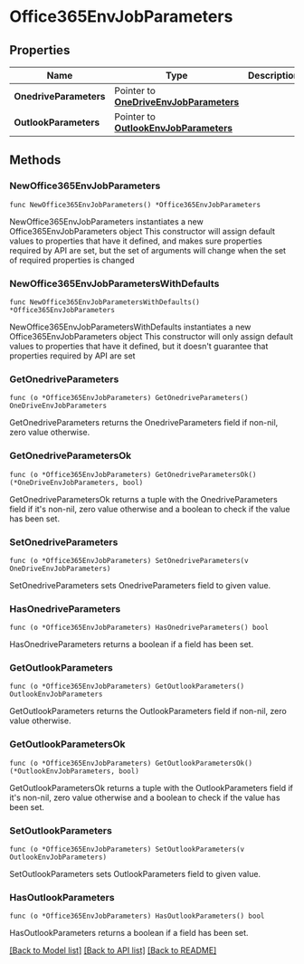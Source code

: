 # Office365EnvJobParameters

## Properties

Name | Type | Description | Notes
------------ | ------------- | ------------- | -------------
**OnedriveParameters** | Pointer to [**OneDriveEnvJobParameters**](OneDriveEnvJobParameters.md) |  | [optional] 
**OutlookParameters** | Pointer to [**OutlookEnvJobParameters**](OutlookEnvJobParameters.md) |  | [optional] 

## Methods

### NewOffice365EnvJobParameters

`func NewOffice365EnvJobParameters() *Office365EnvJobParameters`

NewOffice365EnvJobParameters instantiates a new Office365EnvJobParameters object
This constructor will assign default values to properties that have it defined,
and makes sure properties required by API are set, but the set of arguments
will change when the set of required properties is changed

### NewOffice365EnvJobParametersWithDefaults

`func NewOffice365EnvJobParametersWithDefaults() *Office365EnvJobParameters`

NewOffice365EnvJobParametersWithDefaults instantiates a new Office365EnvJobParameters object
This constructor will only assign default values to properties that have it defined,
but it doesn't guarantee that properties required by API are set

### GetOnedriveParameters

`func (o *Office365EnvJobParameters) GetOnedriveParameters() OneDriveEnvJobParameters`

GetOnedriveParameters returns the OnedriveParameters field if non-nil, zero value otherwise.

### GetOnedriveParametersOk

`func (o *Office365EnvJobParameters) GetOnedriveParametersOk() (*OneDriveEnvJobParameters, bool)`

GetOnedriveParametersOk returns a tuple with the OnedriveParameters field if it's non-nil, zero value otherwise
and a boolean to check if the value has been set.

### SetOnedriveParameters

`func (o *Office365EnvJobParameters) SetOnedriveParameters(v OneDriveEnvJobParameters)`

SetOnedriveParameters sets OnedriveParameters field to given value.

### HasOnedriveParameters

`func (o *Office365EnvJobParameters) HasOnedriveParameters() bool`

HasOnedriveParameters returns a boolean if a field has been set.

### GetOutlookParameters

`func (o *Office365EnvJobParameters) GetOutlookParameters() OutlookEnvJobParameters`

GetOutlookParameters returns the OutlookParameters field if non-nil, zero value otherwise.

### GetOutlookParametersOk

`func (o *Office365EnvJobParameters) GetOutlookParametersOk() (*OutlookEnvJobParameters, bool)`

GetOutlookParametersOk returns a tuple with the OutlookParameters field if it's non-nil, zero value otherwise
and a boolean to check if the value has been set.

### SetOutlookParameters

`func (o *Office365EnvJobParameters) SetOutlookParameters(v OutlookEnvJobParameters)`

SetOutlookParameters sets OutlookParameters field to given value.

### HasOutlookParameters

`func (o *Office365EnvJobParameters) HasOutlookParameters() bool`

HasOutlookParameters returns a boolean if a field has been set.


[[Back to Model list]](../README.md#documentation-for-models) [[Back to API list]](../README.md#documentation-for-api-endpoints) [[Back to README]](../README.md)


